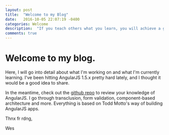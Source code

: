 ```yaml
---
layout: post
title:  "Welcome to my Blog"
date:   2016-10-05 22:07:19 -0400
categories: Welcome
description:  "If you teach others what you learn, you will achieve a greater understanding of the subject." 
comments: true
---
```

# Welcome to my blog. 
Here, I will go into detail about what I'm working on and what I'm currently learning. I've been hitting AngularJS 1.5.x pretty hard lately, and I thought it would be a good idea to share.

In the meantime, check out the [github repo] to review your knowledge of AngularJS. I go through transclusion, form validation, component-based architecture and more. Everything is based on Todd Motto's way of building AngularJS apps. 

Thnx fr rdng,

Wes


[github repo]: https://github.com/wesaspinall/ng-koans

